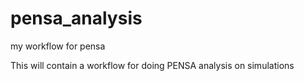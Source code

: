# pensa_analysis
my workflow for pensa


This will contain a workflow for doing PENSA analysis on simulations
